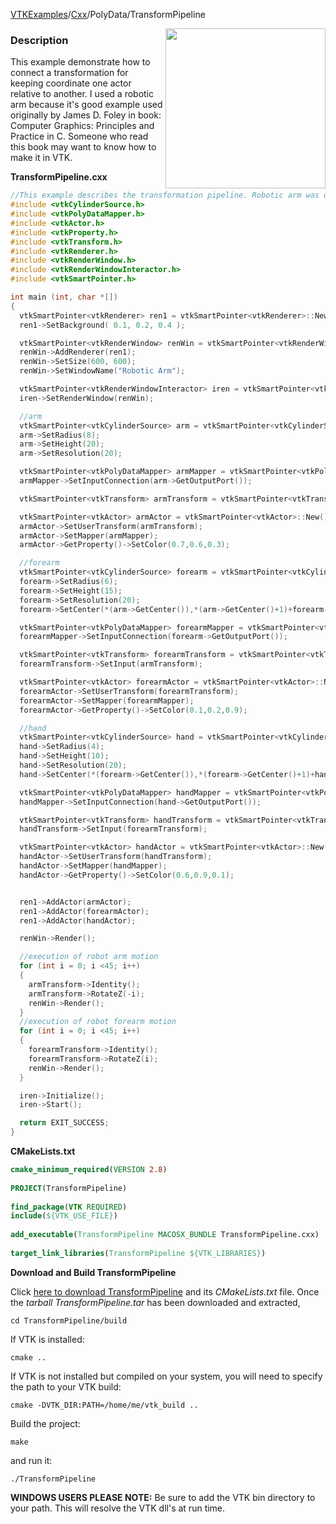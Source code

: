 [VTKExamples](/home/)/[Cxx](/Cxx)/PolyData/TransformPipeline

<img align="right" src="https://github.com/lorensen/VTKExamples/blob/gh-pages/Testing/Baseline/PolyData/TestTransformPipeline.png?raw=true" width="256" />

### Description
This example demonstrate how to connect a transformation for keeping coordinate one actor relative to another. I used a robotic arm because it's good example used originally by James D. Foley in book: Computer Graphics: Principles and Practice in C. Someone who read this book may want to know how to make it in VTK.

**TransformPipeline.cxx**
```c++
//This example describes the transformation pipeline. Robotic arm was used to demonstrate an example.
#include <vtkCylinderSource.h>
#include <vtkPolyDataMapper.h>
#include <vtkActor.h>
#include <vtkProperty.h>
#include <vtkTransform.h>
#include <vtkRenderer.h>
#include <vtkRenderWindow.h>
#include <vtkRenderWindowInteractor.h>
#include <vtkSmartPointer.h>

int main (int, char *[])
{
  vtkSmartPointer<vtkRenderer> ren1 = vtkSmartPointer<vtkRenderer>::New();
  ren1->SetBackground( 0.1, 0.2, 0.4 );

  vtkSmartPointer<vtkRenderWindow> renWin = vtkSmartPointer<vtkRenderWindow>::New();
  renWin->AddRenderer(ren1);
  renWin->SetSize(600, 600);
  renWin->SetWindowName("Robotic Arm");

  vtkSmartPointer<vtkRenderWindowInteractor> iren = vtkSmartPointer<vtkRenderWindowInteractor>::New();
  iren->SetRenderWindow(renWin);

  //arm
  vtkSmartPointer<vtkCylinderSource> arm = vtkSmartPointer<vtkCylinderSource>::New();
  arm->SetRadius(8);
  arm->SetHeight(20);
  arm->SetResolution(20);

  vtkSmartPointer<vtkPolyDataMapper> armMapper = vtkSmartPointer<vtkPolyDataMapper>::New();
  armMapper->SetInputConnection(arm->GetOutputPort());

  vtkSmartPointer<vtkTransform> armTransform = vtkSmartPointer<vtkTransform>::New();

  vtkSmartPointer<vtkActor> armActor = vtkSmartPointer<vtkActor>::New();
  armActor->SetUserTransform(armTransform);
  armActor->SetMapper(armMapper);
  armActor->GetProperty()->SetColor(0.7,0.6,0.3);

  //forearm
  vtkSmartPointer<vtkCylinderSource> forearm = vtkSmartPointer<vtkCylinderSource>::New();
  forearm->SetRadius(6);
  forearm->SetHeight(15);
  forearm->SetResolution(20);
  forearm->SetCenter(*(arm->GetCenter()),*(arm->GetCenter()+1)+forearm->GetHeight(),*(arm->GetCenter()+2));

  vtkSmartPointer<vtkPolyDataMapper> forearmMapper = vtkSmartPointer<vtkPolyDataMapper>::New();
  forearmMapper->SetInputConnection(forearm->GetOutputPort());

  vtkSmartPointer<vtkTransform> forearmTransform = vtkSmartPointer<vtkTransform>::New();
  forearmTransform->SetInput(armTransform);

  vtkSmartPointer<vtkActor> forearmActor = vtkSmartPointer<vtkActor>::New();
  forearmActor->SetUserTransform(forearmTransform);
  forearmActor->SetMapper(forearmMapper);
  forearmActor->GetProperty()->SetColor(0.1,0.2,0.9);

  //hand
  vtkSmartPointer<vtkCylinderSource> hand = vtkSmartPointer<vtkCylinderSource>::New();
  hand->SetRadius(4);
  hand->SetHeight(10);
  hand->SetResolution(20);
  hand->SetCenter(*(forearm->GetCenter()),*(forearm->GetCenter()+1)+hand->GetHeight(),*(forearm->GetCenter()+2));

  vtkSmartPointer<vtkPolyDataMapper> handMapper = vtkSmartPointer<vtkPolyDataMapper>::New();
  handMapper->SetInputConnection(hand->GetOutputPort());

  vtkSmartPointer<vtkTransform> handTransform = vtkSmartPointer<vtkTransform>::New();
  handTransform->SetInput(forearmTransform);

  vtkSmartPointer<vtkActor> handActor = vtkSmartPointer<vtkActor>::New();
  handActor->SetUserTransform(handTransform);
  handActor->SetMapper(handMapper);
  handActor->GetProperty()->SetColor(0.6,0.9,0.1);


  ren1->AddActor(armActor);
  ren1->AddActor(forearmActor);
  ren1->AddActor(handActor);

  renWin->Render();

  //execution of robot arm motion
  for (int i = 0; i <45; i++)
  {
    armTransform->Identity();
    armTransform->RotateZ(-i);
    renWin->Render();
  }
  //execution of robot forearm motion
  for (int i = 0; i <45; i++)
  {
    forearmTransform->Identity();
    forearmTransform->RotateZ(i);
    renWin->Render();
  }

  iren->Initialize();
  iren->Start();

  return EXIT_SUCCESS;
}
```
**CMakeLists.txt**
```cmake
cmake_minimum_required(VERSION 2.8)
 
PROJECT(TransformPipeline)
 
find_package(VTK REQUIRED)
include(${VTK_USE_FILE})
 
add_executable(TransformPipeline MACOSX_BUNDLE TransformPipeline.cxx)
 
target_link_libraries(TransformPipeline ${VTK_LIBRARIES})
```

**Download and Build TransformPipeline**

Click [here to download TransformPipeline](https://github.com/lorensen/VTKWikiExamplesTarballs/raw/master/TransformPipeline.tar) and its *CMakeLists.txt* file.
Once the *tarball TransformPipeline.tar* has been downloaded and extracted,
```
cd TransformPipeline/build 
```
If VTK is installed:
```
cmake ..
```
If VTK is not installed but compiled on your system, you will need to specify the path to your VTK build:
```
cmake -DVTK_DIR:PATH=/home/me/vtk_build ..
```
Build the project:
```
make
```
and run it:
```
./TransformPipeline
```
**WINDOWS USERS PLEASE NOTE:** Be sure to add the VTK bin directory to your path. This will resolve the VTK dll's at run time.


